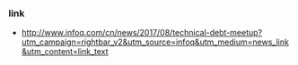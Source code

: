 ### link
- http://www.infoq.com/cn/news/2017/08/technical-debt-meetup?utm_campaign=rightbar_v2&utm_source=infoq&utm_medium=news_link&utm_content=link_text
